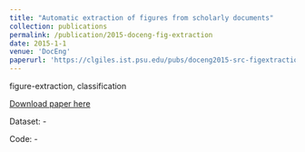 ```yaml
---
title: "Automatic extraction of figures from scholarly documents"
collection: publications
permalink: /publication/2015-doceng-fig-extraction
date: 2015-1-1
venue: 'DocEng'
paperurl: 'https://clgiles.ist.psu.edu/pubs/doceng2015-src-figextraction.pdf'
---
```

figure-extraction, classification

[Download paper here](https://clgiles.ist.psu.edu/pubs/doceng2015-src-figextraction.pdf)

Dataset: -

Code: -